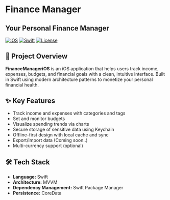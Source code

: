 # Finance Manager
## Your Personal Finance Manager

 [![iOS](https://img.shields.io/badge/platform-iOS-blue)]() [![Swift](https://img.shields.io/badge/swift-5.9-orange)]() [![License](https://img.shields.io/badge/license-MIT-lightgrey)]()

## 🚀 Project Overview

**FinanceManageriOS** is an iOS application that helps users track income, expenses, budgets, and financial goals with a clean, intuitive interface. Built in Swift using modern architecture patterns to monetize your personal financial health.

## ✨ Key Features

- Track income and expenses with categories and tags  
- Set and monitor budgets
- Visualize spending trends via charts  
- Secure storage of sensitive data using Keychain
- Offline-first design with local cache and sync  
- Export/Import data (Coming soon..)  
- Multi-currency support (optional)  


## 🛠 Tech Stack

- **Language:** Swift  
- **Architecture:** MVVM 
- **Dependency Management:** Swift Package Manager 
- **Persistence:** CoreData  
